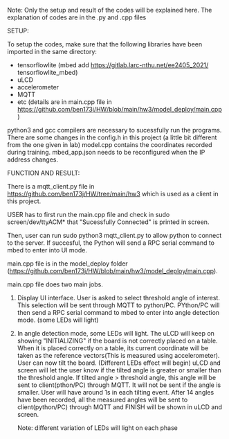 Note: Only the setup and result of the codes will be explained here.
      The explanation of codes are in the .py and .cpp files 

SETUP:

To setup the codes, make sure that the following libraries have been 
imported in the same directory:
- tensorflowlite (mbed add https://gitlab.larc-nthu.net/ee2405_2021/         tensorflowlite_mbed)
- uLCD 
- accelerometer
- MQTT
- etc
(details are in main.cpp file in https://github.com/ben173j/HW/blob/main/hw3/model_deploy/main.cpp )

python3 and gcc compilers are necessary to sucessfully run the programs.
There are some changes in the config.h in this project (a little bit different
from the one given in lab)
model.cpp contains the coordinates recorded during training.
mbed_app.json needs to be reconfigured when the IP address changes.



FUNCTION AND RESULT:

There is a mqtt_client.py file in https://github.com/ben173j/HW/tree/main/hw3 which is used as a client in this project.

USER has to first run the main.cpp file and check in sudo screen/dev/ttyACM*
that "Sucessfully Connected" is printed in screen.

Then, user can run sudo python3 mqtt_client.py to allow python to connect to the server.
If succesful, the Python will send a RPC serial command to mbed to enter into UI mode. 

main.cpp file is in the model_deploy folder (https://github.com/ben173j/HW/blob/main/hw3/model_deploy/main.cpp).

main.cpp file does two main jobs. 
1. Display UI interface. User is asked to select threshold angle of interest.
   This selection will be sent through MQTT to python/PC. PYthon/PC will then send a RPC serial command to mbed to enter into angle detection mode. (some LEDs will light)

2. In angle detection mode, some LEDs will light. The uLCD will keep on
   showing "INITIALIZING" if the board is not correctly placed on a table.
   When it is placed correctly on a table, its current coordinate will be
   taken as the reference vectors(This is measured using accelerometer).
   User can now tilt the board. (Different LEDs effect will begin) uLCD and screen will let the user know if the tilted angle is greater or smaller than the threshold angle. If tilted angle > threshold angle, this angle will be sent to client(pthon/PC) through MQTT. It will not be sent if the angle is smaller. User will have around 1s in each tilting event. After 14 angles have been recorded, all the measured angles will be sent to client(python/PC) through MQTT and FINISH will be shown in uLCD and screen.

   Note: different variation of LEDs will light on each phase

